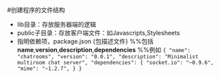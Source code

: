 #创建程序的文件结构

- lib目录：存放服务器端的逻辑
- public子目录：存放客户端文件：如Javascripts,Stylesheets
- 指明依赖项，package.json
{包描述文件}
%%包括**name**,**version**,**description**,**dependencies**
%%例如 
`
{
  "name": "chatrooms",
  "version": "0.0.1",
  "description": "Minimalist multiroom chat server",
  "dependencies": {
    "socket.io": "~0.9.6",
    "mime": "~1.2.7",
  }
}
`
